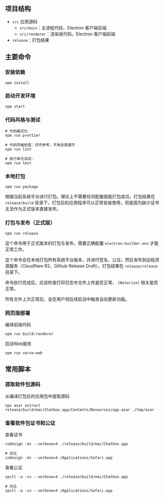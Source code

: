 ## 项目结构

-   `src` 应用源码
    -   `src/main`：主进程代码，Electron 客户端后端
    -   `src/renderer`：渲染层代码，Electron 客户端前端
-   `release`：打包结果

## 主要命令

### 安装依赖

```shell
npm install
```

### 启动开发环境

```shell
npm start
```

### 代码风格与测试

```shell
# 代码格式化
npm run prettier

# 代码风格检查：仅作参考，不用全部遵守
npm run lint

# 执行单元测试：
npm run test
```

### 本地打包

```shell
npm run package
```

根据当前系统平台进行打包。理论上不需要任何配置就能打包成功，打包结果在 `release/build` 目录下，打包后的应用程序可以正常安装使用，但是因为缺少证书无法作为正式版本直接发布。

### 打包与发布（正式版）

```shell
npm run release
```

这个命令用于正式版本的打包与发布，需要正确配置 `electron-builder.env` 才能正常工作。

这个命令会在本地打包所有系统平台版本，并进行签名、公证，然后发布到远程资源服务（Cloudflare R2、Github Release Draft）。打包结果在 `release/release` 目录下。

命令执行完成后，应该检查打印日志中文件上传是否正常、 `[Notarize]` 相关是否正常。

所有文件上次正常后，会在用户测后续启动中触发自动更新功能。

### 网页版部署

编译前端代码

```shell
npm run build:renderer
```

启动Web服务

```shell
npm run serve:web
```

## 常用脚本

### 提取软件包源码

从编译打包后的应用包中提取源码

```shell
npx asar extract release/build/mac/Chatbox.app/Contents/Resources/app.asar ./tmp/asar
```

### 查看软件包证书和公证

查看证书

```shell
codesign -dv --verbose=4 ./release/build/mac/Chatbox.app

# 对比
codesign -dv --verbose=4 /Applications/Safari.app
```

查看公证

```shell
spctl -a -vv --verbose=4 ./release/build/mac/Chatbox.app

# 对比
spctl -a -vv --verbose=4 /Applications/Safari.app
```
